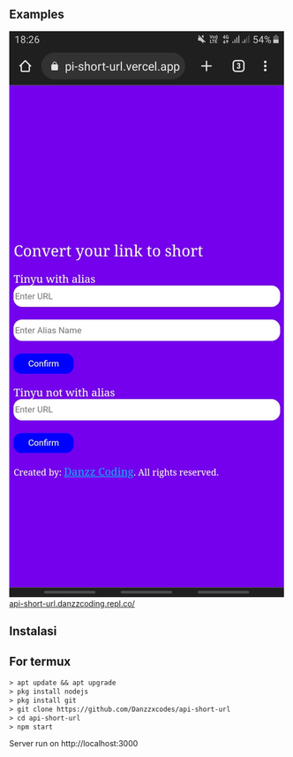 ## Examples
<img src="screenshot.jpg">
<a href="https://api-short-url.danzzcoding.repl.co/">api-short-url.danzzcoding.repl.co/</a>

## Instalasi
## For termux
```
> apt update && apt upgrade
> pkg install nodejs
> pkg install git
> git clone https://github.com/Danzzxcodes/api-short-url
> cd api-short-url
> npm start
```
Server run on http://localhost:3000
